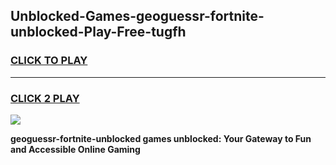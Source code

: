 
## Unblocked-Games-geoguessr-fortnite-unblocked-Play-Free-tugfh
<h3>
<a href="https://premium76.site?title=geoguessr-fortnite-unblocked&ref=23A">CLICK TO PLAY</a></h3>
<hr>

<h3>
<a href="https://premium76.site?title=geoguessr-fortnite-unblocked&ref=23A">CLICK 2 PLAY</a>
  
</h3>

<a href="https://premium76.site?title=geoguessr-fortnite-unblocked&ref=23A"><img src="https://clearcache.store/games.png"></a>


**geoguessr-fortnite-unblocked games unblocked: Your Gateway to Fun and Accessible Online Gaming**
